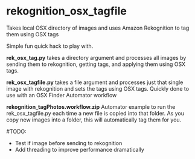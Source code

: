 # rekognition_osx_tagfile
Takes local OSX directory of images and uses Amazon Rekognition to tag them using OSX tags

Simple fun quick hack to play with.

**rek_osx_tag.py**
takes a directory argument and processes all images by sending them to rekognition, getting tags, and applying them using OSX tags.

**rek_osx_tagfile.py**
takes a file argument and processes just that single image with rekognition and sets the tags using OSX tags. Quickly done to use with an OSX Finder Automator workflow

**rekognition_tagPhotos.workflow.zip**
Automator example to run the rek_osx_tagfile.py each time a new file is copied into that folder. As you copy new images into a folder, this will automatically tag them for you.

#TODO:
- Test if image before sending to rekognition
- Add threading to improve performance dramatically


